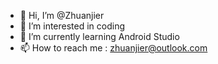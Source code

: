 - 👋 Hi, I’m @Zhuanjier
- 👀 I’m interested in coding
- 🌱 I’m currently learning Android Studio
- 📫 How to reach me : zhuanjier@outlook.com
